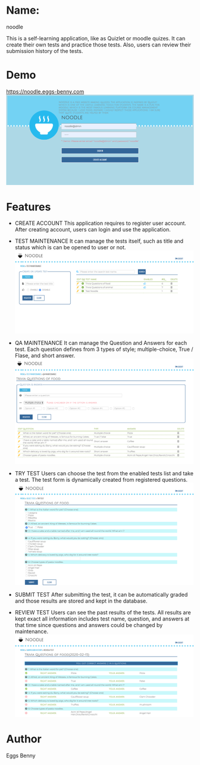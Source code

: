 # Name: 
noodle

This is a self-learning application, like as Quizlet or moodle quizes. 
It can create their own tests and practice those tests. 
Also, users can review their submission history of the tests.

# Demo
https://noodle.eggs-benny.com
![login](https://github.com/EggsBenny44/noodle/blob/images/images/01_Login.png)

# Features

- CREATE ACCOUNT
  This application requires to register user account.
  After creating account, users can login and use the application.

- TEST MAINTENANCE 
  It can manage the tests itself, such as title and status which is can be opened to user or not.
![test](https://github.com/EggsBenny44/noodle/blob/images/images/03_CreateTest.png)

- QA MAINTENANCE 
  It can manage the Question and Answers for each test.
  Each question defines from 3 types of style; multiple-choice, True / Flase, and short answer.
![qa](https://github.com/EggsBenny44/noodle/blob/images/images/04_CreateQA.png)

- TRY TEST
  Users can choose the test from the enabled tests list and take a test.
  The test form is dynamically created from registered questions.
![qa](https://github.com/EggsBenny44/noodle/blob/images/images/05_Test.png)

- SUBMIT TEST
  After submitting the test, it can be automatically graded and those results are stored and kept in the database. 

- REVIEW TEST
  Users can see the past results of the tests.
  All results are kept exact all information includes test name, question, and answers at that time 
  since questions and answers could be changed by maintenance. 
![review](https://github.com/EggsBenny44/noodle/blob/images/images/06_Review.png)

# Author
Eggs Benny
